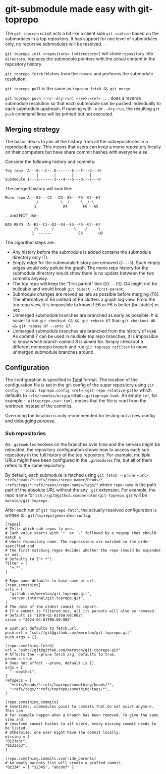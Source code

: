 # git-submodule made easy with git-toprepo

The `git-toprepo` script acts a bit like a client side `git-subtree`
based on the submodules in a top repository.
It has support for one level of submodules only,
no recursive submodules will be resolved.

`git toprepo init <repository> [<directory>]` will clone `repository` into `directory`,
replaces the submodule pointers with the actual content in the repository history.

`git toprepo fetch` fetches from the `remote` and performs the submodule resolution.

`git toprepo pull` is the same as `toprepo fetch && git merge`.

`git toprepo push [-n/--dry-run] <rev>:<ref> ...` does a reverse submodule resolution
so that each submodule can be pushed individually to each submodule upstream.
If running with `-n` or `--dry-run`, the resulting `git push` command lines
will be printed but not executed.

## Merging strategy

The basic idea is to join all the history from all the subrepositories
in a reproducible way. This means that users can keep a mono repository
locally on their computers but have share commit hashes with everyone else.

Consider the following history and commits:

    Top repo  A---B---C---D-------E---F---G---H
                  |       |       |       |
    Submodule 1---2-------3---4---5---6---7---8

The merged history will look like:

    Mono repo A---B2---C2---D3--E5---F5--G7--H7
                  /          \  /     \  / \
                 1            D4       F6   G8

... and NOT like:

    BAD REPO  A--B2--C2--D3--D4--E5--F5--G7--H7
                 /\      /         \    /     \
                1  ------            E6       H8

The algorithm steps are:
* Any history before the submodule is added contains the submodule
  directory only (1).
* Empty edge for the submodule history are removed (`2---3`).
  Such empty edges would only pollute the graph.
  The mono repo history for the submodule directory would
  show there is no update between the two commits anyway.
* The top repo will keep the "first parent" line (`D3---E5`).
  D4 might not be buildable and would break
  `git bisect --first-parent`.
* Submodule changes are moved as late as possible before merging (F6).
  The alternative of E6 instead of F6 clutters a graph log view.
  From the top repo view, it is impossible to know if E6 or F6
  is better (buildable) or not.
* Unmerged submodule branches are branched as early as possible.
  It is easier to run `git checkout G8 && git rebase H7` than
  `git checkout H8 && git rebase H7 --onto G7`.
* Unmerged submodule branches are branched from the history of `HEAD`.
  As commit 7 can be used in multiple top repo branches,
  it is impossible to know which branch commit 8 is aimed for.
  Simply checkout a different monorepo branch and run `git toprepo refilter`
  to move unmerged submodule branches around.

## Configuration

The configuration is specified in [Toml](https://toml.io/) format. The location
of the configuration file is set in the git-config of the super repository using
`git config --local toprepo.config <ref>:<git-repo-relative-path>` which
defaults to `refs/remotes/origin/HEAD:.gittoprepo.toml`. An empty `ref`, for
example `:.gittoprepo.user.toml`, means that the file is read from the worktree
instead of the commits.

Overriding the location is only recommended for testing out a new config and
debugging purpose.

### Sub repositories

As `.gitmodules` evolves on the branches over time and
the servers might be relocated, the repository configuration shows how to
access each sub repository in the full history of the top repository.
For example, multiple URLs might have been configured in
the `.gitmodules` file, but all of them refers to the same repository.

By default, each submodule is fetched using
`git fetch --prune <url> +refs/heads/*:refs/repos/<repo-name>/heads/* +refs/tags/*:refs/repos/<repo-name>/tags/*`
where `repo-name` is the path part of the absolute URL without the any `.git` extension.
For example, the repo name for `ssh://git@github.com:meroton/git-toprepo.git` will be `meroton/git-toprepo`.

After each run of `git toprepo fetch`, the actually resolved configuration is
written to `.git/toprepo/generated-config`.

```
[repos]
# Tells which sub repos to use.
# Each value starts with `+` or `-` followed by a regexp that should match a
# whole repository name. The expressions are matched in the order specified and
# the first matching regex decides whether the repo should be expanded or not.
# Defaults to ["+.*"].
filter = [
  "+.*",
]

# Repo name defaults to base name of url.
[repo.something]
urls = [
  "github.com/meroton/git-toprepo.git",
  "server.internal/git-toprepo.git",
]
# The date of the oldest commit to import.
# If a commit is filtered out, all its parents will also be removed.
# Default is "1970-01-01T00:00:00Z".
since = "2024-04-01T00:00:00Z"

# push.url defaults to fetch.url.
push.url = "ssh://git@github.com/meroton/git-toprepo.git"
push.args = []

[repo.something.fetch]
url = "ssh://git@github.com/meroton/git-toprepo.git"
# Affects the --prune fetch arg, defaults to true.
prune = true
# Does not affect --prune, default is [].
args = [
  "--depth=1",
]
refspecs = [
  "+refs/heads/*:refs/toprepo/something/heads/*",
  "+refs/tags/*:refs/toprepo/something/tags/*",
]

[repo.something.commits]
# Sometimes, submodules point to commits that do not exist anymore. This can
# for example happen when a branch has been removed. To give the same view and
# resolved commit hashes to all users, every missing commit needs to be listed.
# Otherwise, one user might have the commit locally.
missing = [
"0123abc",
"0123ab3",
]

[repo.something.commits.override_parents]
# An empty parents list will create a grafted commit.
"01234" = [ "12345", "abcdef" ]
```
